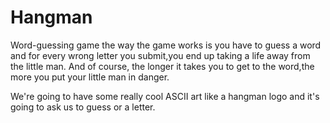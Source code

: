# Hangman
Word-guessing game 
the way the game works is you have to guess a word and for every wrong
letter you submit,you end up taking a life away from the little man. And of course,
the longer it takes you to get to the word,the more you put your little man in danger.


We're going to have some really cool ASCII art like a hangman logo 
and it's going to ask us to guess or a letter.

